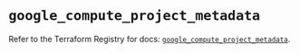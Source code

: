 # `google_compute_project_metadata`

Refer to the Terraform Registry for docs: [`google_compute_project_metadata`](https://registry.terraform.io/providers/hashicorp/google/5.43.1/docs/resources/compute_project_metadata).
